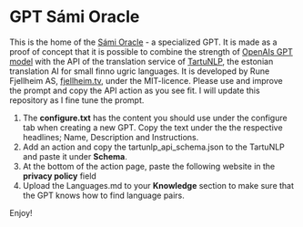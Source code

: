 # GPT Sámi Oracle
This is the home of the [Sámi Oracle](https://chat.openai.com/g/g-vWjbN6qdJ-sami-oracle) - a specialized GPT. It is made as a proof of concept that it is possible to combine the strength of [OpenAIs GPT model](https://chat.openai.com/) with the API of the translation service of [TartuNLP](https://translate.ut.ee), the estonian translation AI for small finno ugric languages.
It is developed by Rune Fjellheim AS, [fjellheim.tv](https://fjellheim.tv), under the MIT-licence. Please use and improve the prompt and copy the API action as you see fit. I will update this repository as I fine tune the prompt.

1. The **configure.txt** has the content you should use under the configure tab when creating a new GPT. Copy the text under the the respective headlines; Name, Description and Instructions.
2. Add an action and copy the tartunlp_api_schema.json to the TartuNLP and paste it under **Schema**.
3. At the bottom of the action page, paste the following website in the **privacy policy** field
4. Upload the Languages.md to your **Knowledge** section to make sure that the GPT knows how to find language pairs.

Enjoy!
